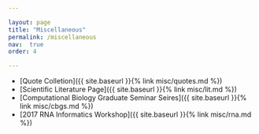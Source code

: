 ```yaml
---

layout: page
title: "Miscellaneous"
permalink: /miscellaneous
nav:  true
order: 4

---
```


* [Quote Colletion]({{ site.baseurl  }}{% link misc/quotes.md %})
* [Scientific Literature Page]({{ site.baseurl  }}{% link misc/lit.md %})
* [Computational Biology Graduate Seminar Seires]({{ site.baseurl  }}{% link misc/cbgs.md %})
* [2017 RNA Informatics Workshop]({{ site.baseurl  }}{% link misc/rna.md %})
